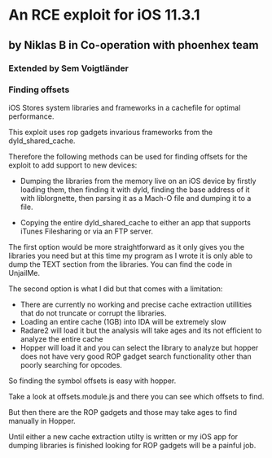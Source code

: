# An RCE exploit for iOS 11.3.1 
## by Niklas B in Co-operation with phoenhex team
### Extended by Sem Voigtländer

### Finding offsets

iOS Stores system libraries and frameworks in a cachefile for optimal performance.

This exploit uses rop gadgets invarious frameworks from the dyld_shared_cache.

Therefore the following methods can be used for finding offsets for the exploit to add support to new devices:

- Dumping the libraries from the memory live on an iOS device by firstly loading them, then finding it with dyld, finding the base address of it with liblorgnette, then parsing it as a Mach-O file and dumping it to a file.

- Copying the entire dyld_shared_cache to either an app that supports iTunes Filesharing or via an FTP server.

The first option would be more straightforward as it only gives you the libraries you need but at this time my program as I wrote it is only able to dump the TEXT section from the libraries. You can find the code in UnjailMe.

The second option is what I did but that comes with a limitation:
- There are currently no working and precise cache extraction utillities that do not truncate or corrupt the libraries.
- Loading an entire cache (1GB) into IDA will be extremely slow
- Radare2 will load it but the analysis will take ages and its not efficient to analyze the entire cache
- Hopper will load it and you can select the library to analyze but hopper does not have very good ROP gadget search functionality other than poorly searching for opcodes.

So finding the symbol offsets is easy with hopper.

Take a look at offsets.module.js and there you can see which offsets to find.

But then there are the ROP gadgets and those may take ages to find manually in Hopper.

Until either a new cache extraction utilty is written or my iOS app for dumping libraries is finished looking for ROP gadgets will be a painful job.

